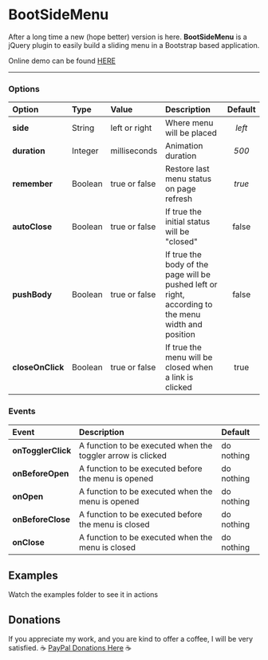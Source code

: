 # BootSideMenu
After a long time a new (hope better) version is here.
**BootSideMenu** is a jQuery plugin to easily build a sliding menu in a Bootstrap based application.

Online demo can be found [HERE](http://www.lombardoandrea.com/demo/BootSideMenu/index.html)

----------

### **Options**
| Option     | Type | Value | Description|Default
| :--------- | :--- | :---- | :--------- |:------:
| **side**|String|left or right|Where menu will be placed|*left*
| **duration**|Integer|milliseconds|Animation duration|*500*
| **remember**|Boolean|true or false|Restore last menu status on page refresh|*true*
|**autoClose**|Boolean|true or false|If true the initial status will be "closed"|false
|**pushBody**|Boolean|true or false|If true the body of the page will be pushed left or right, according to the menu width and position|false
|**closeOnClick**|Boolean|true or false|If true the menu will be closed when a link is clicked|true

### **Events**
| Event | Description | Default
| :---- | :---------- | :------
|**onTogglerClick**|A function to be executed when the toggler arrow is clicked| do nothing
|**onBeforeOpen**|A function to be executed before the menu is opened| do nothing
|**onOpen**|A function to be executed when the menu is opened| do nothing
|**onBeforeClose**|A function to be executed before the menu is closed| do nothing
|**onClose**|A function to be executed when the menu is closed| do nothing

## Examples
Watch the examples folder to see it in actions

## Donations
If you appreciate my work, and you are kind to offer a coffee, I will be very satisfied.
:coffee: [PayPal Donations Here](https://www.paypal.com/cgi-bin/webscr?cmd=_s-xclick&hosted_button_id=DUNFGKA32BFGE) :coffee:
